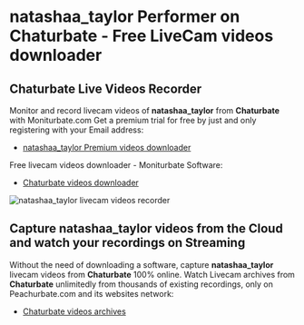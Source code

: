 # natashaa_taylor Performer on Chaturbate - Free LiveCam videos downloader

## Chaturbate Live Videos Recorder

Monitor and record livecam videos of **natashaa_taylor** from **Chaturbate** with Moniturbate.com
Get a premium trial for free by just and only registering with your Email address:
* [natashaa_taylor Premium videos downloader](https://moniturbate.com/request-demo-licence-key.html)

Free livecam videos downloader - Moniturbate Software:
* [Chaturbate videos downloader](https://moniturbate.com/moniturbate-download-software.html)

![natashaa_taylor livecam videos recorder](https://peachurnet.com/templates/moniturbate-software.png)


## Capture natashaa_taylor videos from the Cloud and watch your recordings on Streaming

Without the need of downloading a software, capture **natashaa_taylor** livecam videos from **Chaturbate** 100% online.
Watch Livecam archives from **Chaturbate** unlimitedly from thousands of existing recordings, only on Peachurbate.com and its websites network:
* [Chaturbate videos archives](https://peachurnet.com/)